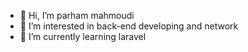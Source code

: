 - 👋 Hi, I’m parham mahmoudi
- 👀 I’m interested in back-end developing and  network 
- 🌱 I’m currently learning laravel 


<!---
parhamox/parhamox is a ✨ special ✨ repository because its `README.md` (this file) appears on your GitHub profile.
You can click the Preview link to take a look at your changes.
--->
